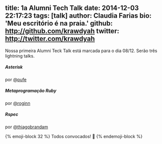 title: 1a Alumni Tech Talk
date: 2014-12-03 22:17:23
tags: [talk]
author: Claudia Farias
bio: 'Meu escritório é na praia.'
github: http://github.com/krawdyah
twitter: http://twitter.com/krawdyah
---

Nossa primeira Alumni Teck Talk está marcada para o dia 08/12. Serão três lightning talks.

##### Asterisk
por [@pufe](http://github.com/pufe)

##### Metaprogramação Ruby
por [@roginn](http://github.com/roginn)

##### Rspec
por [@thiagobrandam](http://github.com/thiagobrandam)


{% emoji-block 32 %}
    Todos convocados! :metal:
{% endemoji-block  %}